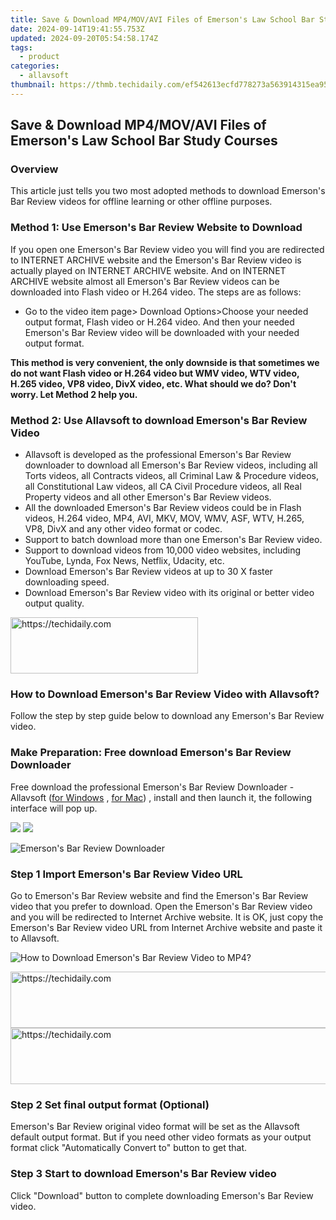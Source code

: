 ```yaml
---
title: Save & Download MP4/MOV/AVI Files of Emerson's Law School Bar Study Courses
date: 2024-09-14T19:41:55.753Z
updated: 2024-09-20T05:54:58.174Z
tags:
  - product
categories:
  - allavsoft
thumbnail: https://thmb.techidaily.com/ef542613ecfd778273a563914315ea95552a0c901d539098fb8807351d6a9dda.png
---
```


## Save & Download MP4/MOV/AVI Files of Emerson's Law School Bar Study Courses

### Overview

This article just tells you two most adopted methods to download Emerson's Bar Review videos for offline learning or other offline purposes.

### Method 1: Use Emerson's Bar Review Website to Download

If you open one Emerson's Bar Review video you will find you are redirected to INTERNET ARCHIVE website and the Emerson's Bar Review video is actually played on INTERNET ARCHIVE website. And on INTERNET ARCHIVE website almost all Emerson's Bar Review videos can be downloaded into Flash video or H.264 video. The steps are as follows:

* Go to the video item page> Download Options>Choose your needed output format, Flash video or H.264 video. And then your needed Emerson's Bar Review video will be downloaded with your needed output format.

**This method is very convenient, the only downside is that sometimes we do not want Flash video or H.264 video but WMV video, WTV video, H.265 video, VP8 video, DivX video, etc. What should we do? Don't worry. Let Method 2 help you.**

### Method 2: Use Allavsoft to download Emerson's Bar Review Video

* Allavsoft is developed as the professional Emerson's Bar Review downloader to download all Emerson's Bar Review videos, including all Torts videos, all Contracts videos, all Criminal Law & Procedure videos, all Constitutional Law videos, all CA Civil Procedure videos, all Real Property videos and all other Emerson's Bar Review videos.
* All the downloaded Emerson's Bar Review videos could be in Flash videos, H.264 video, MP4, AVI, MKV, MOV, WMV, ASF, WTV, H.265, VP8, DivX and any other video format or codec.
* Support to batch download more than one Emerson's Bar Review video.
* Support to download videos from 10,000 video websites, including YouTube, Lynda, Fox News, Netflix, Udacity, etc.
* Download Emerson's Bar Review videos at up to 30 X faster downloading speed.
* Download Emerson's Bar Review video with its original or better video output quality.

<!-- affiliate ads begin -->
<a href="https://laganoo.pxf.io/c/5597632/1528700/16446" target="_top" id="1528700">
  <img src="//a.impactradius-go.com/display-ad/16446-1528700" border="0" alt="https://techidaily.com" width="300" height="90"/>
</a>
<img height="0" width="0" src="https://laganoo.pxf.io/i/5597632/1528700/16446" style="position:absolute;visibility:hidden;" border="0" />
<!-- affiliate ads end -->

### How to Download Emerson's Bar Review Video with Allavsoft?

Follow the step by step guide below to download any Emerson's Bar Review video.

### Make Preparation: Free download Emerson's Bar Review Downloader

Free download the professional Emerson's Bar Review Downloader - Allavsoft ([for Windows](https://tools.techidaily.com/allavsoft/products/) , [for Mac](https://tools.techidaily.com/allavsoft/products/)) , install and then launch it, the following interface will pop up.

[![](https://www.allavsoft.com/how-to/../images/how-to/free-download-win.jpg)](https://tools.techidaily.com/allavsoft/products/) [![](https://www.allavsoft.com/how-to/../images/how-to/free-download-mac.jpg)](https://tools.techidaily.com/allavsoft/products/)

![Emerson's Bar Review Downloader](https://www.allavsoft.com/how-to/../images/allavsoft/screen-shot-600.jpg)

### Step 1 Import Emerson's Bar Review Video URL

Go to Emerson's Bar Review website and find the Emerson's Bar Review video that you prefer to download. Open the Emerson's Bar Review video and you will be redirected to Internet Archive website. It is OK, just copy the Emerson's Bar Review video URL from Internet Archive website and paste it to Allavsoft.

![How to Download Emerson's Bar Review Video to MP4?](https://www.allavsoft.com/how-to/../images/how-to/download-rtmp-video/download-rtmp-video.jpg)

<!-- affiliate ads begin -->
<a href="https://appsumo.8odi.net/c/5597632/2082532/7443" target="_top" id="2082532">
  <img src="//a.impactradius-go.com/display-ad/7443-2082532" border="0" alt="https://techidaily.com" width="728" height="90"/>
</a>
<img height="0" width="0" src="https://appsumo.8odi.net/i/5597632/2082532/7443" style="position:absolute;visibility:hidden;" border="0" />
<!-- affiliate ads end -->

<!-- affiliate ads begin -->
<a href="https://bluettide.pxf.io/c/5597632/2141683/17092" target="_top" id="2141683">
  <img src="//a.impactradius-go.com/display-ad/17092-2141683" border="0" alt="https://techidaily.com" width="728" height="90"/>
</a>
<img height="0" width="0" src="https://bluettide.pxf.io/i/5597632/2141683/17092" style="position:absolute;visibility:hidden;" border="0" />
<!-- affiliate ads end -->

### Step 2 Set final output format (Optional)

Emerson's Bar Review original video format will be set as the Allavsoft default output format. But if you need other video formats as your output format click "Automatically Convert to" button to get that.

### Step 3 Start to download Emerson's Bar Review video

Click "Download" button to complete downloading Emerson's Bar Review video.

<ins class="adsbygoogle"
     style="display:block"
     data-ad-format="autorelaxed"
     data-ad-client="ca-pub-7571918770474297"
     data-ad-slot="1223367746"></ins>

<ins class="adsbygoogle"
     style="display:block"
     data-ad-client="ca-pub-7571918770474297"
     data-ad-slot="8358498916"
     data-ad-format="auto"
     data-full-width-responsive="true"></ins>
